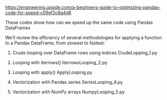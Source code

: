 https://engineering.upside.com/a-beginners-guide-to-optimizing-pandas-code-for-speed-c09ef2c6a4d6

These codes show how can we speed up the same code using Pandas DataFrames

We’ll review the efficiency of several methodologies for applying a function to a Pandas DataFrame, from slowest to fastest:
1. Crude looping over DataFrame rows using indices
    CrudeLopping_1.py

2. Looping with iterrows()
    IterrowsLooping_2.py
    
3. Looping with apply()
    ApplyLooping.py
    
4. Vectorization with Pandas series
    SeriesLooping_4.py
    
5. Vectorization with NumPy arrays
    NumpyLooping_5.py